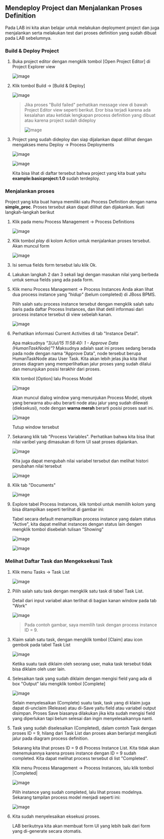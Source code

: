 ## Mendeploy Project dan Menjalankan Proses Definition

Pada LAB ini kita akan belajar untuk melakukan deployment project dan juga menjalankan  serta melakukan test dari proses definition yang sudah dibuat pada LAB sebelumnya.

### Build & Deploy Project

1.  Buka project editor dengan mengklik tombol [Open Project Editor] di Project Explorer view
    
    ![image](https://cloud.githubusercontent.com/assets/3068071/8493319/bb35a994-2182-11e5-8072-4056301652fa.png)

2.  Klik tombol Build  → [Build & Deploy]

    ![image](https://cloud.githubusercontent.com/assets/3068071/8492559/935c92fa-2175-11e5-9d0e-b1761fbd2257.png)
   
    > Jika proses "Build failed" perhatikan message view di bawah Project Editor view seperti berikut.
    > Eror bisa terjadi karena ada kesalahan atau ketidak lengkapan process definition yang dibuat atau karena project sudah dideploy
    >
    > ![image](https://cloud.githubusercontent.com/assets/3068071/8492628/bd3c7c6a-2176-11e5-9993-23d46c4f7ffc.png)
    
3.  Project yang sudah dideploy dan siap dijalankan dapat dilihat dengan mengakses menu Deploy → Process Deployments  

    ![image](https://cloud.githubusercontent.com/assets/3068071/8492660/598631a6-2177-11e5-8c43-fc7de5106baf.png)
   
    ![image](https://cloud.githubusercontent.com/assets/3068071/8492681/a0817ee4-2177-11e5-80c1-7745a299bb5f.png)
    
    Kita bisa lihat di daftar tersebut bahwa project yang kita buat yaitu **example:basicproject:1.0** sudah terdeploy.
    
### Menjalankan proses

Project yang kita buat hanya memiliki satu Process Definition dengan nama **simple_proc**. Proses tersebut akan dapat dilihat dan dijakankan. Ikuti langkah-langkah berikut

1.  Klik pada menu Process Management → Process Definitions

    ![image](https://cloud.githubusercontent.com/assets/3068071/8492716/a2ef5826-2178-11e5-9ceb-f36ac3fcc193.png)

2.  Klik tombol _play_ di kolom Action untuk menjalankan proses tersebut. Akan muncul form 

    ![image](https://cloud.githubusercontent.com/assets/3068071/8494195/e1a9e19e-218c-11e5-99cb-63104d681120.png)
    
3. Isi semua fields form tersebut lalu klik Ok.

4. Lakukan langkah 2 dan 3 sekali lagi dengan masukan nilai yang berbeda untuk semua fields yang ada pada form.

5.  Klik  menu Process Management → Process Instances
    Anda akan lihat dua process instance yang _"hidup"_ (belum completed) di JBoss BPMS.

    Pilih salah satu process instance tersebut dengan mengklik salah satu baris pada daftar Process Instances, dan lihat detil informasi dari process instance tersebut di view sebelah kanan.
    
    ![image](https://cloud.githubusercontent.com/assets/3068071/8492794/f6de7aec-2179-11e5-81f4-327f8976cce8.png)
    
6.  Perhatikan informasi Current Activities di tab "Instance Detail". 

    Apa maksudnya _"3/Jul/15 11:58:40: 1 - Approve Data (HumanTaskNode)"_?
    Maksudnya adalah saat ini proses sedang berada pada node dengan nama "Approve Data", node tersebut berupa HumanTaskNode atau User Task. Kita akan lebih jelas jika kita lihat proses diagram yang memperlihatkan jalur proses yang sudah dilalui dan menunjukan posisi terakhir dari proses.
    
    Klik tombol [Option] lalu Process Model

    ![image](https://cloud.githubusercontent.com/assets/3068071/8492851/0d67bfc0-217b-11e5-889e-3db608b63267.png) 
    
    Akan muncul dialog window yang menunjukan Process Model, obyek yang berwarna abu-abu berarti node atau jalur yang sudah dilewati (dieksekusi), node dengan **warna merah** berarti posisi proses saat ini.
    
    ![image](https://cloud.githubusercontent.com/assets/3068071/8494271/77ae783a-218d-11e5-840e-e2d88350ccbf.png)

    Tutup window tersebut
    
7.  Sekarang klik tab "Process Variables". Perhatikan bahwa kita bisa lihat nilai varibel yang dimasukan di form UI saat proses dijalankan.

    ![image](https://cloud.githubusercontent.com/assets/3068071/8494329/24f1892e-218e-11e5-83dc-07bae48fd299.png)
    
    Kita juga dapat mengubah nilai variabel tersebut dan melihat histori perubahan nilai tersebut
    
    ![image](https://cloud.githubusercontent.com/assets/3068071/8495364/42389f5a-2197-11e5-9f11-c98613457c37.png)
    
8.  Klik tab "Documents"    

    ![image](https://cloud.githubusercontent.com/assets/3068071/8495982/df6764d8-219b-11e5-9adf-9e478e41740d.png)
    

9.  Explore tabel Process Instances, klik tombol untuk memilih kolom yang bisa ditampilkan seperti terlihat di gambar ini:
    
    Tabel secara default menampilkan process instance yang dalam status "Active", kita dapat melihat instances dengan status lain dengen mengklik tombol disebelah tulisan "Showing"

    ![image](https://cloud.githubusercontent.com/assets/3068071/8496054/781e2d42-219c-11e5-98cb-9ad5f051f06a.png)
    
    

    ![image](https://cloud.githubusercontent.com/assets/3068071/8496054/781e2d42-219c-11e5-98cb-9ad5f051f06a.png)

    
### Melihat Daftar Task dan Mengeksekusi Task

1.  Klik menu Tasks → Task List

    ![image](https://cloud.githubusercontent.com/assets/3068071/8497024/094fa384-21a4-11e5-8585-2071a470891c.png)


2.  Pilih salah satu task dengan mengklik satu task di tabel Task List.

    Detail dari input variabel akan terlihat di bagian kanan window pada tab "Work"

    ![image](https://cloud.githubusercontent.com/assets/3068071/8497069/55e16d04-21a4-11e5-83d5-927d80e08406.png)
    
    > Pada contoh gambar, saya memilih task dengan process instance ID = 9.
    
3.  Klaim salah satu task, dengan mengklik tombol [Claim] atau icon gembok pada tabel Task List
    
    ![image](https://cloud.githubusercontent.com/assets/3068071/8497113/af7dd7b2-21a4-11e5-9332-e73bbeca6cc9.png)

    Ketika suatu task diklaim oleh seorang user, maka task tersebut tidak bisa diklaim oleh user lain.

4.  Selesaikan task yang sudah diklaim dengan mengisi field yang ada di box "Output" lalu mengklik tombol [Complete]

    ![image](https://cloud.githubusercontent.com/assets/3068071/8497270/0f37ecbe-21a6-11e5-9969-7188836bca56.png)

    Selain menyelesaikan (Complete) suatu task, task yang di klaim juga dapat di-unclaim (Release) atau di-Save yaitu field atau variabel output disimpan. Proses Save biasanya dilakukan jika kita sudah mengisi field yang diperlukan tapi belum selesai dan ingin menyelesaikannya nanti.
    
5.  Task yang sudah diselesaikan (Completed), dalam contoh Task dengan proses ID = 9,  hilang dari Task List dan proses akan berlanjut mengikuti jalur pada diagram process definition. 
    
    Sekarang kita lihat proses ID = 9 di Process Instance List. Kita tidak akan menemukannya karena proses instance dengan ID = 9 sudah completed. Kita dapat melihat process tersebut di list "Completed".
    
    Klik menu Process Management → Process Instances, lalu klik tombol |Completed|

    ![image](https://cloud.githubusercontent.com/assets/3068071/8497744/e0b6e526-21a9-11e5-867c-03783185c0e4.png)
    
    Pilih instance yang sudah completed, lalu lihat proses modelnya. Sekarang tampilan process model menjadi seperti ini:
    
    ![image](https://cloud.githubusercontent.com/assets/3068071/8497744/e0b6e526-21a9-11e5-867c-03783185c0e4.png)
    
10. Kita sudah menyelesaikan eksekusi proses. 

    LAB berikutnya kita akan membuat form UI yang lebih baik dari form yang di-generate secara otomatis.
    
    
    
    
